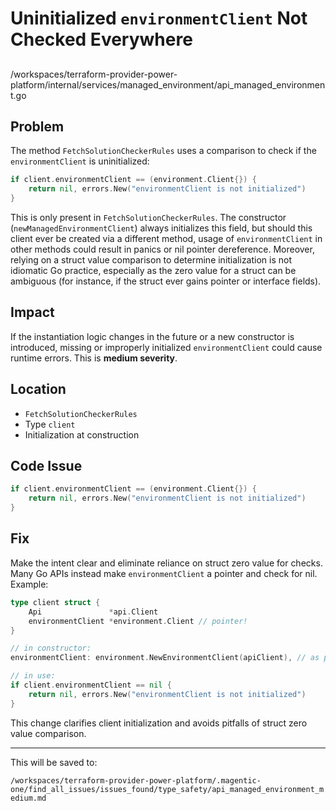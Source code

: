 # Uninitialized `environmentClient` Not Checked Everywhere

##

/workspaces/terraform-provider-power-platform/internal/services/managed_environment/api_managed_environment.go

## Problem

The method `FetchSolutionCheckerRules` uses a comparison to check if the `environmentClient` is uninitialized:

```go
if client.environmentClient == (environment.Client{}) {
    return nil, errors.New("environmentClient is not initialized")
}
```

This is only present in `FetchSolutionCheckerRules`. The constructor (`newManagedEnvironmentClient`) always initializes this field, but should this client ever be created via a different method, usage of `environmentClient` in other methods could result in panics or nil pointer dereference. Moreover, relying on a struct value comparison to determine initialization is not idiomatic Go practice, especially as the zero value for a struct can be ambiguous (for instance, if the struct ever gains pointer or interface fields).

## Impact

If the instantiation logic changes in the future or a new constructor is introduced, missing or improperly initialized `environmentClient` could cause runtime errors. This is **medium severity**.

## Location

- `FetchSolutionCheckerRules`
- Type `client`
- Initialization at construction

## Code Issue

```go
if client.environmentClient == (environment.Client{}) {
    return nil, errors.New("environmentClient is not initialized")
}
```

## Fix

Make the intent clear and eliminate reliance on struct zero value for checks. Many Go APIs instead make `environmentClient` a pointer and check for nil. Example:

```go
type client struct {
    Api               *api.Client
    environmentClient *environment.Client // pointer!
}

// in constructor:
environmentClient: environment.NewEnvironmentClient(apiClient), // as pointer

// in use:
if client.environmentClient == nil {
    return nil, errors.New("environmentClient is not initialized")
}
```

This change clarifies client initialization and avoids pitfalls of struct zero value comparison.

---

This will be saved to:

`/workspaces/terraform-provider-power-platform/.magentic-one/find_all_issues/issues_found/type_safety/api_managed_environment_medium.md`
